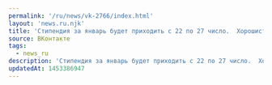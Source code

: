 ```yaml
---
permalink: '/ru/news/vk-2766/index.html'
layout: 'news.ru.njk'
title: 'Стипендия за январь будет приходить с 22 по 27 число.  Хорошистам — 1600 руб; Отличникам — 2600…'
source: ВКонтакте
tags:
  - news_ru
description: 'Стипендия за январь будет приходить с 22 по 27 число.  Хорошистам — 1600 руб; Отличникам — 2600…'
updatedAt: 1453386947
---
```

